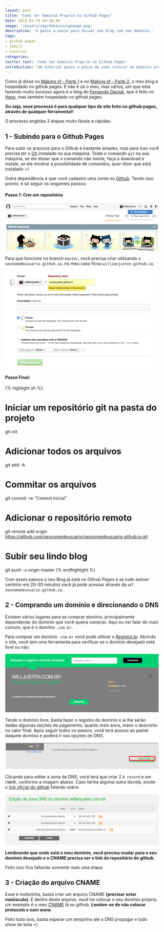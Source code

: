 ```yaml
---
layout: post
title: "Como ter Domínio Proprio no Github Pages"
date: 2015-01-29 04:16:36
image: '/assets/img/dominio/ogimage.png'
description: 'O passo a passo para deixar seu blog com seu domínio.'
tags:
- github pages
- jekyll
- tutorial
categories:
twitter_text: 'Como ter Domínio Proprio no Github Pages'
introduction: "Um tutorial passo a passo de como colocar um domínio próprio no Github Pages e já sair com seu blog personalizado."
---
```


Como já disse no [Making of - Parte 1](http://willianjusten.com.br/making-of-parte-1/) e no [Making of - Parte 2](http://willianjusten.com.br/making-of-parte-2/), o meu blog é hospedado no github pages. E não é só o meu, mas vários, um que está fazendo muito sucesso agora é o blog do [Fernando Daciuk](http://blog.da2k.com.br/), que é feito no [Hexo](http://hexo.io/), mas também hospedado no github pages.

**Ou seja, esse processo é para qualquer tipo de site feito no github pages, através de qualquer ferramenta!!**

O processo engloba 3 etapas muito fáceis e rápidas:

## 1 - Subindo para o Github Pages

Para subir os arquivos para o Github é bastante simples, mas para isso você precisa ter o [Git](http://git-scm.com/) instalado na sua máquina. Teste o comando `git` na sua máquina, se ele disser que o comando não existe, faça o download e instale, se ele mostrar a possibilidade de comandos, quer dizer que está instalado =)

Outra dependência é que você cadastre uma conta no [Github](https://github.com/). Tendo isso pronto, é só seguir os seguintes passos:

#### Passo 1: Crie um repositório

![Imagem mostrando como se cria um repositório](/assets/img/making-of-parte-2/criar-repo.png)

Para que funcione no branch `master`, você precisa criar utilizando o `seunomedeusuario.github.io`, no meu caso ficou `willianjusten.github.io`.

![Imagem mostrando como se cria um repositório](/assets/img/making-of-parte-2/nome-repo.png)

#### Passo Final:

{% highlight sh  %}
# Iniciar um repositório git na pasta do projeto
git init

# Adicionar todos os arquivos
git add -A

# Commitar os arquivos
git commit -m "Commit Inicial"

# Adicionar o repositório remoto
git remote add origin https://github.com/seunomedeusuario/seunomedeusuario.github.io.git

# Subir seu lindo blog
git push -u origin master
{% endhighlight %}

Com esses passos o seu Blog já está no Github Pages e se tudo estiver certinho em 20-30 minutos você já pode acessar através da url `seunomedeusuario.github.io`.

## 2 - Comprando um domínio e direcionando o DNS

Existem vários lugares para se comprar domínio, principalmente dependendo do domínio que você queira comprar. Aqui eu irei falar do mais comum, que é o domínio `.com.br`.

Para comprar um domínio `.com.br` você pode utilizar o [Registro.br](http://registro.br/). Abrindo o site, você tem uma ferramenta para verificar se o domínio desejado está livre ou não.

![Imagem mostrando a Home Page com a ferramenta de analise de domínios](/assets/img/dominio/dominio-livre.png)

Tendo o domínio livre, basta fazer o registro do domínio e aí lhe serão dadas algumas opções de pagamento, quanto mais anos, maior o desconto no valor final. Após seguir todos os passos, você terá acesso ao painel daquele domínio e poderá ir nas opções de DNS.

![Imagem indicando a opção de DNS](/assets/img/dominio/dns.png)

Clicando para editar a zona de DNS, você terá que criar 2 `A record` e um `CNAME`, conforme a imagem abaixo. Caso tenha alguma outra dúvida, existe o [link oficial do github](https://help.github.com/articles/tips-for-configuring-an-a-record-with-your-dns-provider/) falando sobre.

![Zona de DNS](/assets/img/dominio/zona.png)

**Lembrando que onde está o meu domínio, você precisa mudar para o seu domínio desejado e o CNAME precisa ser o link do repositório do github.**

Feito isso fica faltando somente mais uma etapa.

## 3 - Criação do arquivo CNAME

Esse é molezinha, basta criar um arquivo CNAME **(precisar estar maiúsculo)**. E dentro deste arquivo, você irá colocar o seu domínio próprio, um exemplo é o meu [CNAME](https://github.com/willianjusten/willianjusten.github.io/blob/master/CNAME) lá no github. **Lembre-se de não colocar protocolo e nem www.**

Feito tudo isso, basta esperar um tempinho até o DNS propagar e tudo show de bola =)